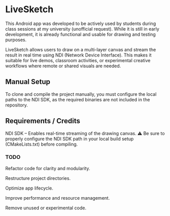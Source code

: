 # LiveSketch

This Android app was developed to be actively used by students during class sessions at my university (unofficial request). While it is still in early development, it is already functional and usable for drawing and testing purposes.

LiveSketch allows users to draw on a multi-layer canvas and stream the result in real time using NDI (Network Device Interface). This makes it suitable for live demos, classroom activities, or experimental creative workflows where remote or shared visuals are needed.
## Manual Setup
To clone and compile the project manually, you must configure the local paths to the NDI SDK, as the required binaries are not included in the repository.

## Requirements / Credits
NDI SDK – Enables real-time streaming of the drawing canvas.
⚠️ Be sure to properly configure the NDI SDK path in your local build setup (CMakeLists.txt) before compiling.


### TODO
Refactor code for clarity and modularity.

Restructure project directories.

Optimize app lifecycle.

Improve performance and resource management.

Remove unused or experimental code.
